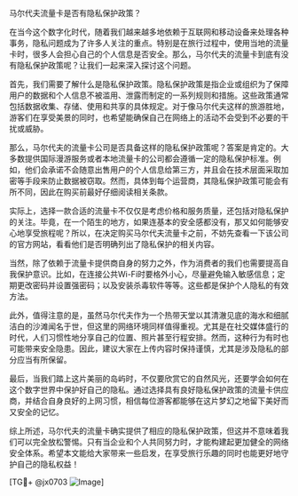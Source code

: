 马尔代夫流量卡是否有隐私保护政策？

在当今这个数字化时代，随着我们越来越多地依赖于互联网和移动设备来处理各种事务，隐私问题成为了许多人关注的重点。特别是在旅行过程中，使用当地的流量卡时，很多人会担心自己的个人信息是否安全。那么，马尔代夫的流量卡到底有没有隐私保护政策呢？让我们一起来深入探讨这个问题。

首先，我们需要了解什么是隐私保护政策。隐私保护政策是指企业或组织为了保障用户的数据和个人信息不被滥用、泄露而制定的一系列规则和措施。这些政策通常包括数据收集、存储、使用和共享的具体规定。对于像马尔代夫这样的旅游胜地，游客们在享受美景的同时，也希望能确保自己在网络上的活动不会受到不必要的干扰或威胁。

那么，马尔代夫的流量卡公司是否具备这样的隐私保护政策呢？答案是肯定的。大多数提供国际漫游服务或者本地流量卡的公司都会遵循一定的隐私保护标准。例如，他们会承诺不会随意出售用户的个人信息给第三方，并且会在技术层面采取加密等手段来防止数据被窃取。然而，具体到每个运营商，其隐私保护政策可能会有所不同，因此在购买前最好仔细阅读相关条款。

实际上，选择一款合适的流量卡不仅仅是考虑价格和服务质量，还包括对隐私保护的关注。毕竟，在一个陌生的地方，如果连基本的安全感都没有，那又如何能够安心地享受旅程呢？所以，在决定购买马尔代夫流量卡之前，不妨先查看一下该公司的官方网站，看看他们是否明确列出了隐私保护的相关内容。

当然，除了依赖于流量卡提供商自身的努力之外，作为消费者的我们也需要提高自我保护意识。比如，在连接公共Wi-Fi时要格外小心，尽量避免输入敏感信息；定期更改密码并设置强密码；以及安装杀毒软件等等。这些都是保护个人隐私的有效方法。

此外，值得注意的是，虽然马尔代夫作为一个热带天堂以其清澈见底的海水和细腻洁白的沙滩闻名于世，但这里的网络环境同样值得重视。尤其是在社交媒体盛行的时代，人们习惯性地分享自己的位置、照片甚至行程安排。然而，这种行为有时也可能带来安全隐患。因此，建议大家在上传内容时保持谨慎，尤其是涉及隐私的部分应当有所保留。

最后，当我们踏上这片美丽的岛屿时，不仅要欣赏它的自然风光，还要学会如何在这个数字世界中保护好自己的隐私。通过选择具有良好隐私保护政策的流量卡供应商，并结合自身良好的上网习惯，相信每位游客都能够在这片梦幻之地留下美好而又安全的记忆。

综上所述，马尔代夫的流量卡确实提供了相应的隐私保护政策，但这并不意味着我们可以完全放松警惕。只有当企业和个人共同努力时，才能构建起更加健全的网络安全体系。希望本文能给大家带来一些启发，在享受旅行乐趣的同时也能更好地守护自己的隐私权益！

[TG💪+ @jx0703 ![Image](https://github.com/user-attachments/assets/dbca1d08-cadb-493c-b0ec-ad6f7a83f270)]